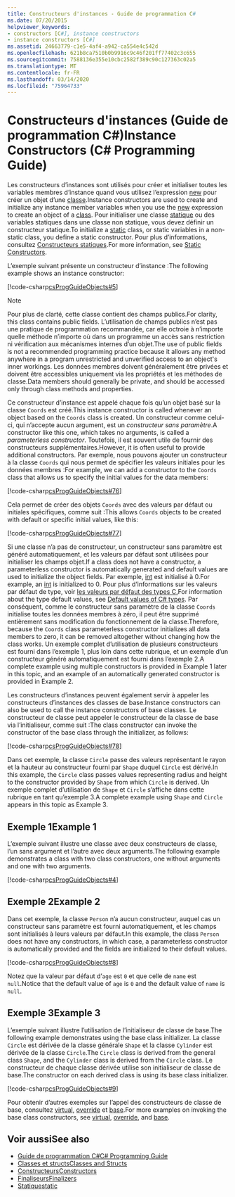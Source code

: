 ```yaml
---
title: Constructeurs d'instances - Guide de programmation C#
ms.date: 07/20/2015
helpviewer_keywords:
- constructors [C#], instance constructors
- instance constructors [C#]
ms.assetid: 24663779-c1e5-4af4-a942-ca554e4c542d
ms.openlocfilehash: 621b8ca7510b0b9916c9c46f201ff77402c3c655
ms.sourcegitcommit: 7588136e355e10cbc2582f389c90c127363c02a5
ms.translationtype: MT
ms.contentlocale: fr-FR
ms.lasthandoff: 03/14/2020
ms.locfileid: "75964733"
---
```

# <a name="instance-constructors-c-programming-guide"></a><span data-ttu-id="22111-102">Constructeurs d'instances (Guide de programmation C#)</span><span class="sxs-lookup"><span data-stu-id="22111-102">Instance Constructors (C# Programming Guide)</span></span>

<span data-ttu-id="22111-103">Les constructeurs d’instances sont utilisés pour créer et initialiser toutes les variables membres d’instance quand vous utilisez l’expression [new](../../language-reference/operators/new-operator.md) pour créer un objet d’une [classe](../../language-reference/keywords/class.md).</span><span class="sxs-lookup"><span data-stu-id="22111-103">Instance constructors are used to create and initialize any instance member variables when you use the [new](../../language-reference/operators/new-operator.md) expression to create an object of a [class](../../language-reference/keywords/class.md).</span></span> <span data-ttu-id="22111-104">Pour initialiser une classe [statique](../../language-reference/keywords/static.md) ou des variables statiques dans une classe non statique, vous devez définir un constructeur statique.</span><span class="sxs-lookup"><span data-stu-id="22111-104">To initialize a [static](../../language-reference/keywords/static.md) class, or static variables in a non-static class, you define a static constructor.</span></span> <span data-ttu-id="22111-105">Pour plus d’informations, consultez [Constructeurs statiques](./static-constructors.md).</span><span class="sxs-lookup"><span data-stu-id="22111-105">For more information, see [Static Constructors](./static-constructors.md).</span></span>  
  
 <span data-ttu-id="22111-106">L’exemple suivant présente un constructeur d’instance :</span><span class="sxs-lookup"><span data-stu-id="22111-106">The following example shows an instance constructor:</span></span>  
  
 [!code-csharp[csProgGuideObjects#5](~/samples/snippets/csharp/VS_Snippets_VBCSharp/csProgGuideObjects/CS/Objects.cs#5)]  
  
> [!NOTE]
> <span data-ttu-id="22111-107">Pour plus de clarté, cette classe contient des champs publics.</span><span class="sxs-lookup"><span data-stu-id="22111-107">For clarity, this class contains public fields.</span></span> <span data-ttu-id="22111-108">L’utilisation de champs publics n’est pas une pratique de programmation recommandée, car elle octroie à n’importe quelle méthode n’importe où dans un programme un accès sans restriction ni vérification aux mécanismes internes d’un objet.</span><span class="sxs-lookup"><span data-stu-id="22111-108">The use of public fields is not a recommended programming practice because it allows any method anywhere in a program unrestricted and unverified access to an object's inner workings.</span></span> <span data-ttu-id="22111-109">Les données membres doivent généralement être privées et doivent être accessibles uniquement via les propriétés et les méthodes de classe.</span><span class="sxs-lookup"><span data-stu-id="22111-109">Data members should generally be private, and should be accessed only through class methods and properties.</span></span>  
  
 <span data-ttu-id="22111-110">Ce constructeur d’instance est appelé chaque fois qu’un objet basé sur la classe `Coords` est créé.</span><span class="sxs-lookup"><span data-stu-id="22111-110">This instance constructor is called whenever an object based on the `Coords` class is created.</span></span> <span data-ttu-id="22111-111">Un constructeur comme celui-ci, qui n’accepte aucun argument, est un *constructeur sans paramètre*.</span><span class="sxs-lookup"><span data-stu-id="22111-111">A constructor like this one, which takes no arguments, is called a *parameterless constructor*.</span></span> <span data-ttu-id="22111-112">Toutefois, il est souvent utile de fournir des constructeurs supplémentaires.</span><span class="sxs-lookup"><span data-stu-id="22111-112">However, it is often useful to provide additional constructors.</span></span> <span data-ttu-id="22111-113">Par exemple, nous pouvons ajouter un constructeur à la classe `Coords` qui nous permet de spécifier les valeurs initiales pour les données membres :</span><span class="sxs-lookup"><span data-stu-id="22111-113">For example, we can add a constructor to the `Coords` class that allows us to specify the initial values for the data members:</span></span>  
  
 [!code-csharp[csProgGuideObjects#76](~/samples/snippets/csharp/VS_Snippets_VBCSharp/csProgGuideObjects/CS/Objects.cs#76)]  
  
 <span data-ttu-id="22111-114">Cela permet de créer des objets `Coords` avec des valeurs par défaut ou initiales spécifiques, comme suit :</span><span class="sxs-lookup"><span data-stu-id="22111-114">This allows `Coords` objects to be created with default or specific initial values, like this:</span></span>  
  
 [!code-csharp[csProgGuideObjects#77](~/samples/snippets/csharp/VS_Snippets_VBCSharp/csProgGuideObjects/CS/Objects.cs#77)]  
  
 <span data-ttu-id="22111-115">Si une classe n’a pas de constructeur, un constructeur sans paramètre est généré automatiquement, et les valeurs par défaut sont utilisées pour initialiser les champs objet.</span><span class="sxs-lookup"><span data-stu-id="22111-115">If a class does not have a constructor, a parameterless constructor is automatically generated and default values are used to initialize the object fields.</span></span> <span data-ttu-id="22111-116">Par exemple, [int](../../language-reference/builtin-types/integral-numeric-types.md) est initialisé à 0.</span><span class="sxs-lookup"><span data-stu-id="22111-116">For example, an [int](../../language-reference/builtin-types/integral-numeric-types.md) is initialized to 0.</span></span> <span data-ttu-id="22111-117">Pour plus d’informations sur les valeurs par défaut de type, voir [les valeurs par défaut des types C.](../../language-reference/builtin-types/default-values.md)</span><span class="sxs-lookup"><span data-stu-id="22111-117">For information about the type default values, see [Default values of C# types](../../language-reference/builtin-types/default-values.md).</span></span> <span data-ttu-id="22111-118">Par conséquent, comme le constructeur sans paramètre de la classe `Coords` initialise toutes les données membres à zéro, il peut être supprimé entièrement sans modification du fonctionnement de la classe.</span><span class="sxs-lookup"><span data-stu-id="22111-118">Therefore, because the `Coords` class parameterless constructor initializes all data members to zero, it can be removed altogether without changing how the class works.</span></span> <span data-ttu-id="22111-119">Un exemple complet d’utilisation de plusieurs constructeurs est fourni dans l’exemple 1, plus loin dans cette rubrique, et un exemple d’un constructeur généré automatiquement est fourni dans l’exemple 2.</span><span class="sxs-lookup"><span data-stu-id="22111-119">A complete example using multiple constructors is provided in Example 1 later in this topic, and an example of an automatically generated constructor is provided in Example 2.</span></span>  
  
 <span data-ttu-id="22111-120">Les constructeurs d’instances peuvent également servir à appeler les constructeurs d’instances des classes de base.</span><span class="sxs-lookup"><span data-stu-id="22111-120">Instance constructors can also be used to call the instance constructors of base classes.</span></span> <span data-ttu-id="22111-121">Le constructeur de classe peut appeler le constructeur de la classe de base via l’initialiseur, comme suit :</span><span class="sxs-lookup"><span data-stu-id="22111-121">The class constructor can invoke the constructor of the base class through the initializer, as follows:</span></span>  
  
 [!code-csharp[csProgGuideObjects#78](~/samples/snippets/csharp/VS_Snippets_VBCSharp/csProgGuideObjects/CS/Objects.cs#78)]  
  
 <span data-ttu-id="22111-122">Dans cet exemple, la classe `Circle` passe des valeurs représentant le rayon et la hauteur au constructeur fourni par `Shape` duquel `Circle` est dérivé.</span><span class="sxs-lookup"><span data-stu-id="22111-122">In this example, the `Circle` class passes values representing radius and height to the constructor provided by `Shape` from which `Circle` is derived.</span></span> <span data-ttu-id="22111-123">Un exemple complet d’utilisation de `Shape` et `Circle` s’affiche dans cette rubrique en tant qu’exemple 3.</span><span class="sxs-lookup"><span data-stu-id="22111-123">A complete example using `Shape` and `Circle` appears in this topic as Example 3.</span></span>  
  
## <a name="example-1"></a><span data-ttu-id="22111-124">Exemple 1</span><span class="sxs-lookup"><span data-stu-id="22111-124">Example 1</span></span>  
 <span data-ttu-id="22111-125">L’exemple suivant illustre une classe avec deux constructeurs de classe, l’un sans argument et l’autre avec deux arguments.</span><span class="sxs-lookup"><span data-stu-id="22111-125">The following example demonstrates a class with two class constructors, one without arguments and one with two arguments.</span></span>  
  
 [!code-csharp[csProgGuideObjects#4](~/samples/snippets/csharp/VS_Snippets_VBCSharp/csProgGuideObjects/CS/Objects.cs#4)]  
  
## <a name="example-2"></a><span data-ttu-id="22111-126">Exemple 2</span><span class="sxs-lookup"><span data-stu-id="22111-126">Example 2</span></span>  
 <span data-ttu-id="22111-127">Dans cet exemple, la classe `Person` n’a aucun constructeur, auquel cas un constructeur sans paramètre est fourni automatiquement, et les champs sont initialisés à leurs valeurs par défaut.</span><span class="sxs-lookup"><span data-stu-id="22111-127">In this example, the class `Person` does not have any constructors, in which case, a parameterless constructor is automatically provided and the fields are initialized to their default values.</span></span>  
  
 [!code-csharp[csProgGuideObjects#8](~/samples/snippets/csharp/VS_Snippets_VBCSharp/csProgGuideObjects/CS/Objects.cs#8)]  
  
 <span data-ttu-id="22111-128">Notez que la valeur par défaut d’`age` est `0` et que celle de `name` est `null`.</span><span class="sxs-lookup"><span data-stu-id="22111-128">Notice that the default value of `age` is `0` and the default value of `name` is `null`.</span></span>
  
## <a name="example-3"></a><span data-ttu-id="22111-129">Exemple 3</span><span class="sxs-lookup"><span data-stu-id="22111-129">Example 3</span></span>  
 <span data-ttu-id="22111-130">L’exemple suivant illustre l’utilisation de l’initialiseur de classe de base.</span><span class="sxs-lookup"><span data-stu-id="22111-130">The following example demonstrates using the base class initializer.</span></span> <span data-ttu-id="22111-131">La classe `Circle` est dérivée de la classe générale `Shape` et la classe `Cylinder` est dérivée de la classe `Circle`.</span><span class="sxs-lookup"><span data-stu-id="22111-131">The `Circle` class is derived from the general class `Shape`, and the `Cylinder` class is derived from the `Circle` class.</span></span> <span data-ttu-id="22111-132">Le constructeur de chaque classe dérivée utilise son initialiseur de classe de base.</span><span class="sxs-lookup"><span data-stu-id="22111-132">The constructor on each derived class is using its base class initializer.</span></span>  
  
 [!code-csharp[csProgGuideObjects#9](~/samples/snippets/csharp/VS_Snippets_VBCSharp/csProgGuideObjects/CS/Objects.cs#9)]  
  
 <span data-ttu-id="22111-133">Pour obtenir d’autres exemples sur l’appel des constructeurs de classe de base, consultez [virtual](../../language-reference/keywords/virtual.md), [override](../../language-reference/keywords/override.md) et [base](../../language-reference/keywords/base.md).</span><span class="sxs-lookup"><span data-stu-id="22111-133">For more examples on invoking the base class constructors, see [virtual](../../language-reference/keywords/virtual.md), [override](../../language-reference/keywords/override.md), and [base](../../language-reference/keywords/base.md).</span></span>  
  
## <a name="see-also"></a><span data-ttu-id="22111-134">Voir aussi</span><span class="sxs-lookup"><span data-stu-id="22111-134">See also</span></span>

- [<span data-ttu-id="22111-135">Guide de programmation C#</span><span class="sxs-lookup"><span data-stu-id="22111-135">C# Programming Guide</span></span>](../index.md)
- [<span data-ttu-id="22111-136">Classes et structs</span><span class="sxs-lookup"><span data-stu-id="22111-136">Classes and Structs</span></span>](./index.md)
- [<span data-ttu-id="22111-137">Constructeurs</span><span class="sxs-lookup"><span data-stu-id="22111-137">Constructors</span></span>](./constructors.md)
- [<span data-ttu-id="22111-138">Finaliseurs</span><span class="sxs-lookup"><span data-stu-id="22111-138">Finalizers</span></span>](./destructors.md)
- [<span data-ttu-id="22111-139">Statique</span><span class="sxs-lookup"><span data-stu-id="22111-139">static</span></span>](../../language-reference/keywords/static.md)
